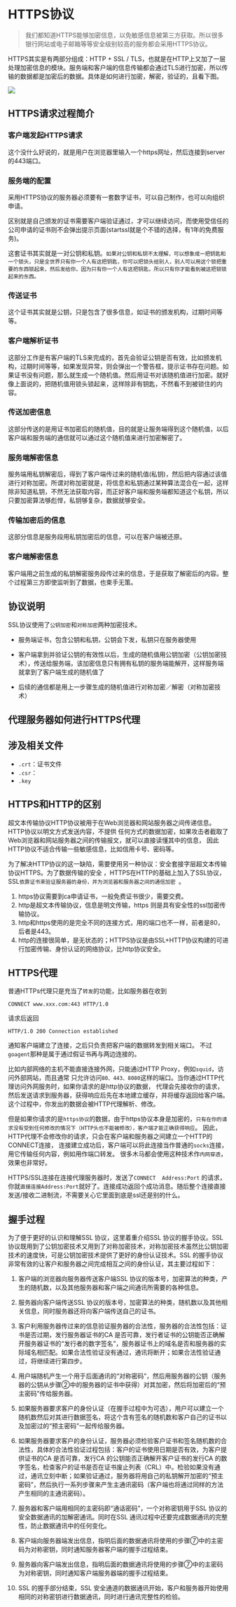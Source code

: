 # HTTPS协议

> 我们都知道HTTPS能够加密信息，以免敏感信息被第三方获取。所以很多银行网站或电子邮箱等等安全级别较高的服务都会采用HTTPS协议。


HTTPS其实是有两部分组成：HTTP + SSL / TLS，也就是在HTTP上又加了一层处理加密信息的模块。服务端和客户端的信息传输都会通过TLS进行加密，所以传输的数据都是加密后的数据。具体是如何进行加密，解密，验证的，且看下图。

<img src="./img/https.png">

## HTTPS请求过程简介

### 客户端发起HTTPS请求

这个没什么好说的，就是用户在浏览器里输入一个https网址，然后连接到server的443端口。

### 服务端的配置

采用HTTPS协议的服务器必须要有一套数字证书，可以自己制作，也可以向组织申请。

区别就是自己颁发的证书需要客户端验证通过，才可以继续访问，而使用受信任的公司申请的证书则不会弹出提示页面(startssl就是个不错的选择，有1年的免费服务)。

这套证书其实就是一对公钥和私钥。`如果对公钥和私钥不太理解，可以想象成一把钥匙和一个锁头，只是全世界只有你一个人有这把钥匙，你可以把锁头给别人，别人可以用这个锁把重要的东西锁起来，然后发给你，因为只有你一个人有这把钥匙，所以只有你才能看到被这把锁锁起来的东西。`

### 传送证书

这个证书其实就是公钥，只是包含了很多信息，如证书的颁发机构，过期时间等等。


### 客户端解析证书

这部分工作是有客户端的TLS来完成的，首先会验证公钥是否有效，比如颁发机构，过期时间等等，如果发现异常，则会弹出一个警告框，提示证书存在问题。如果证书没有问题，那么就生成一个随机值。然后用证书对该随机值进行加密。就好像上面说的，把随机值用锁头锁起来，这样除非有钥匙，不然看不到被锁住的内容。

### 传送加密信息

这部分传送的是用证书加密后的随机值，目的就是让服务端得到这个随机值，以后客户端和服务端的通信就可以通过这个随机值来进行加密解密了。

### 服务端解密信息

服务端用私钥解密后，得到了客户端传过来的随机值(私钥)，然后把内容通过该值进行对称加密。所谓对称加密就是，将信息和私钥通过某种算法混合在一起，这样除非知道私钥，不然无法获取内容，而正好客户端和服务端都知道这个私钥，所以只要加密算法够彪悍，私钥够复杂，数据就够安全。

### 传输加密后的信息

这部分信息是服务段用私钥加密后的信息，可以在客户端被还原。

### 客户端解密信息

客户端用之前生成的私钥解密服务段传过来的信息，于是获取了解密后的内容。整个过程第三方即使监听到了数据，也束手无策。




## 协议说明

SSL协议使用了`公钥加密`和`对称加密`两种加密技术。

* 服务端证书，包含公钥和私钥，公钥会下发，私钥只在服务器使用

* 客户端拿到并验证公钥的有效性以后，生成的随机值用公钥加密（公钥加密技术），传送给服务端，该加密信息只有拥有私钥的服务端能解开，这样服务端就拿到了客户端生成的随机值了

* 后续的通信都是用上一步骤生成的随机值进行对称加密／解密（对称加密技术）



## 代理服务器如何进行HTTPS代理


## 涉及相关文件

* `.crt`：证书文件
* `.csr`：
* `.key`



## HTTPS和HTTP的区别

超文本传输协议HTTP协议被用于在Web浏览器和网站服务器之间传递信息。HTTP协议以明文方式发送内容，不提供
任何方式的数据加密，如果攻击者截取了Web浏览器和网站服务器之间的传输报文，就可以直接读懂其中的信息，
因此HTTP协议不适合传输一些敏感信息，比如信用卡号、密码等。

为了解决HTTP协议的这一缺陷，需要使用另一种协议：安全套接字层超文本传输协议HTTPS。为了数据传输的安全
，HTTPS在HTTP的基础上加入了SSL协议，SSL`依靠证书来验证服务器的身份，并为浏览器和服务器之间的通信加密
`。

1. https协议需要到ca申请证书，一般免费证书很少，需要交费。
2. http是超文本传输协议，信息是明文传输，https 则是具有安全性的ssl加密传输协议。
3. http和https使用的是完全不同的连接方式，用的端口也不一样，前者是80，后者是443。
4. http的连接很简单，是无状态的；HTTPS协议是由SSL+HTTP协议构建的可进行加密传输、身份认证的网络协议，比http协议安全。





## HTTPS代理

普通HTTPs代理只是充当了`转发`的功能，比如服务器在收到

    CONNECT www.xxx.com:443 HTTP/1.0

请求后返回   

    HTTP/1.0 200 Connection established

通知客户端建立了连接，之后只负责把客户端的数据转发到相关端口。
不过`goagent`那种是属于通过假证书再与两边连接的。 

比如内部网络的主机不能直接连接外网，只能通过HTTP Proxy，例如`squid`，访问外部网站，而且通常
只允许访问`80、443、8080`这样的端口。当你通过HTTP代理访问外网服务时，如果你请求的是http协议的数据，
代理会先接收你的请求，然后发送请求到服务器，获得响应后先在本地建立缓存，并将缓存返回给客户端。
这个过程中，你发出的数据会被HTTP代理解析、修改。

但是如果你请求的是`https协议`的数据，由于https协议本身是加密的，`只有在你的请求没有受到任何修改的情况下（HTTP头也不能被修改），客户端才能正确获得响应`。
因此，HTTP代理不会修改你的请求，只会在客户端和服务器之间建立一个HTTP的CONNECT连接，
连接建立成功后，客户端可以将此连接当作普通的`socks`连接，用它传输任何内容，例如用作端口转发。
很多木马都会使用这种技术作`内网穿透`，效果也非常好。

HTTPS/SSL连接在连接代理服务器时，发送了`CONNECT  Address:Port` 的请求，你就`直接连接Address:Port`就好了。连接成功返回个成功消息。随后整个连接直接发送/接收二进制流，不需要关心它里面到底是ssl还是别的什么。





## 握手过程

为了便于更好的认识和理解SSL 协议，这里着重介绍SSL 协议的握手协议。SSL 协议既用到了公钥加密技术又用到了对称加密技术，对称加密技术虽然比公钥加密技术的速度快，可是公钥加密技术提供了更好的身份认证技术。SSL 的握手协议非常有效的让客户和服务器之间完成相互之间的身份认证，其主要过程如下：

1. 客户端的浏览器向服务器传送客户端SSL 协议的版本号，加密算法的种类，产生的随机数，以及其他服务器和客户端之间通讯所需要的各种信息。

2. 服务器向客户端传送SSL 协议的版本号，加密算法的种类，随机数以及其他相关信息，同时服务器还将向客户端传送自己的证书。

3. 客户利用服务器传过来的信息验证服务器的合法性，服务器的合法性包括：证书是否过期，发行服务器证书的CA 是否可靠，发行者证书的公钥能否正确解开服务器证书的“发行者的数字签名”，服务器证书上的域名是否和服务器的实际域名相匹配。如果合法性验证没有通过，通讯将断开；如果合法性验证通过，将继续进行第四步。

4. 用户端随机产生一个用于后面通讯的“对称密码”，然后用服务器的公钥（服务器的公钥从步骤②中的服务器的证书中获得）对其加密，然后将加密后的“预主密码”传给服务器。

5. 如果服务器要求客户的身份认证（在握手过程中为可选），用户可以建立一个随机数然后对其进行数据签名，将这个含有签名的随机数和客户自己的证书以及加密过的“预主密码”一起传给服务器。

6. 如果服务器要求客户的身份认证，服务器必须检验客户证书和签名随机数的合法性，具体的合法性验证过程包括：客户的证书使用日期是否有效，为客户提供证书的CA 是否可靠，发行CA 的公钥能否正确解开客户证书的发行CA 的数字签名，检查客户的证书是否在证书废止列表（CRL）中。检验如果没有通过，通讯立刻中断；如果验证通过，服务器将用自己的私钥解开加密的“预主密码”，然后执行一系列步骤来产生主通讯密码（客户端也将通过同样的方法产生相同的主通讯密码）。

7. 服务器和客户端用相同的主密码即“通话密码”，一个对称密钥用于SSL 协议的安全数据通讯的加解密通讯。同时在SSL 通讯过程中还要完成数据通讯的完整性，防止数据通讯中的任何变化。

8. 客户端向服务器端发出信息，指明后面的数据通讯将使用的步骤⑦中的主密码为对称密钥，同时通知服务器客户端的握手过程结束。

9. 服务器向客户端发出信息，指明后面的数据通讯将使用的步骤⑦中的主密码为对称密钥，同时通知客户端服务器端的握手过程结束。

10. SSL 的握手部分结束，SSL 安全通道的数据通讯开始，客户和服务器开始使用相同的对称密钥进行数据通讯，同时进行通讯完整性的检验。

